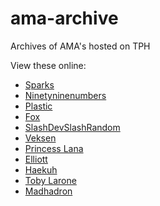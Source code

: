 # ama-archive
Archives of AMA's hosted on TPH

View these online:
- [Sparks](https://the-programmers-hangout.github.io/ama-archive/Sparks_08_23_2019.html)
- [Ninetyninenumbers](https://the-programmers-hangout.github.io/ama-archive/Ninetyninenumbers_09_01_2019.html)
- [Plastic](https://the-programmers-hangout.github.io/ama-archive/Plastic_10_18_2019.html)
- [Fox](https://the-programmers-hangout.github.io/ama-archive/Fox_09_15_2019.html)
- [SlashDevSlashRandom](https://the-programmers-hangout.github.io/ama-archive/Slashdevslashrandom_11_08_2019.html)
- [Veksen](https://the-programmers-hangout.github.io/ama-archive/Veksen_01_18_2020.html)
- [Princess Lana](https://the-programmers-hangout.github.io/ama-archive/Lana_02_16_2020.html)
- [Elliott](https://the-programmers-hangout.github.io/ama-archive/Elliott_03_14_2020.html)
- [Haekuh](https://the-programmers-hangout.github.io/ama-archive/Haekuh_05_01_2020.html)
- [Toby Larone](https://the-programmers-hangout.github.io/ama-archive/Toby_Larone_05_16_2020.html)
- [Madhadron](https://the-programmers-hangout.github.io/ama-archive/madhadron_29_08_2020.html)
